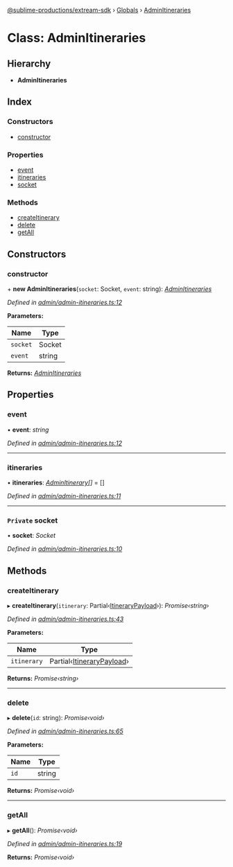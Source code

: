 [@sublime-productions/extream-sdk](../README.md) › [Globals](../globals.md) › [AdminItineraries](adminitineraries.md)

# Class: AdminItineraries

## Hierarchy

* **AdminItineraries**

## Index

### Constructors

* [constructor](adminitineraries.md#constructor)

### Properties

* [event](adminitineraries.md#event)
* [itineraries](adminitineraries.md#itineraries)
* [socket](adminitineraries.md#private-socket)

### Methods

* [createItinerary](adminitineraries.md#createitinerary)
* [delete](adminitineraries.md#delete)
* [getAll](adminitineraries.md#getall)

## Constructors

###  constructor

\+ **new AdminItineraries**(`socket`: Socket, `event`: string): *[AdminItineraries](adminitineraries.md)*

*Defined in [admin/admin-itineraries.ts:12](https://github.com/Extream-SaaS/ex-sdk/blob/bb35162/src/admin/admin-itineraries.ts#L12)*

**Parameters:**

Name | Type |
------ | ------ |
`socket` | Socket |
`event` | string |

**Returns:** *[AdminItineraries](adminitineraries.md)*

## Properties

###  event

• **event**: *string*

*Defined in [admin/admin-itineraries.ts:12](https://github.com/Extream-SaaS/ex-sdk/blob/bb35162/src/admin/admin-itineraries.ts#L12)*

___

###  itineraries

• **itineraries**: *[AdminItinerary](adminitinerary.md)[]* = []

*Defined in [admin/admin-itineraries.ts:11](https://github.com/Extream-SaaS/ex-sdk/blob/bb35162/src/admin/admin-itineraries.ts#L11)*

___

### `Private` socket

• **socket**: *Socket*

*Defined in [admin/admin-itineraries.ts:10](https://github.com/Extream-SaaS/ex-sdk/blob/bb35162/src/admin/admin-itineraries.ts#L10)*

## Methods

###  createItinerary

▸ **createItinerary**(`itinerary`: Partial‹[ItineraryPayload](../interfaces/itinerarypayload.md)›): *Promise‹string›*

*Defined in [admin/admin-itineraries.ts:43](https://github.com/Extream-SaaS/ex-sdk/blob/bb35162/src/admin/admin-itineraries.ts#L43)*

**Parameters:**

Name | Type |
------ | ------ |
`itinerary` | Partial‹[ItineraryPayload](../interfaces/itinerarypayload.md)› |

**Returns:** *Promise‹string›*

___

###  delete

▸ **delete**(`id`: string): *Promise‹void›*

*Defined in [admin/admin-itineraries.ts:65](https://github.com/Extream-SaaS/ex-sdk/blob/bb35162/src/admin/admin-itineraries.ts#L65)*

**Parameters:**

Name | Type |
------ | ------ |
`id` | string |

**Returns:** *Promise‹void›*

___

###  getAll

▸ **getAll**(): *Promise‹void›*

*Defined in [admin/admin-itineraries.ts:19](https://github.com/Extream-SaaS/ex-sdk/blob/bb35162/src/admin/admin-itineraries.ts#L19)*

**Returns:** *Promise‹void›*
